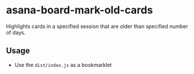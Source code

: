 # asana-board-mark-old-cards

Highlights cards in a specified session that are older than specified number of days.

## Usage

 - Use the `dist/index.js` as a bookmarklet
